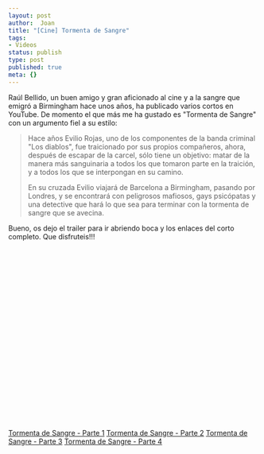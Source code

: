 ```yaml
---
layout: post
author:  Joan
title: "[Cine] Tormenta de Sangre"
tags:
- Videos
status: publish
type: post
published: true
meta: {}
---
```

Raúl Bellido, un buen amigo y gran aficionado al cine y a la sangre que emigró a Birmingham hace unos años, ha publicado varios cortos en YouTube. De momento el que más me ha gustado es "Tormenta de Sangre" con un argumento fiel a su estilo: 

<blockquote>Hace años Evilio Rojas, uno de los componentes de la banda criminal "Los diablos", fue traicionado por sus propios compañeros, ahora, después de escapar de la carcel, sólo tiene un objetivo: matar de la manera más sanguinaria a todos los que tomaron parte en la traición, y a todos los que se interpongan en su camino. 

En su cruzada Evilio viajará de Barcelona a Birmingham, pasando por Londres, y se encontrará con peligrosos mafiosos, gays psicópatas y una detective que hará lo que sea para terminar con la tormenta de sangre que se avecina.
</blockquote>

Bueno, os dejo el trailer para ir abriendo boca y los enlaces del corto completo. Que disfruteis!!!

<object width="425" height="350"><param name="movie" value="http://www.youtube.com/v/x-_LqE9xgT0"></param><embed src="http://www.youtube.com/v/x-_LqE9xgT0" type="application/x-shockwave-flash" width="425" height="350"></embed></object>

<a href="http://www.youtube.com/watch?v=-o1fBLM4pFo" target="blank">Tormenta de Sangre - Parte 1</a>
<a href="http://www.youtube.com/watch?v=C-grDRPaChA" target="blank">Tormenta de Sangre - Parte 2</a>
<a href="http://www.youtube.com/watch?v=HrjB4R2CVfs" target="blank">Tormenta de Sangre - Parte 3</a>
<a href="http://www.youtube.com/watch?v=y-eS9o4SYaE" target="blank">Tormenta de Sangre - Parte 4</a>
